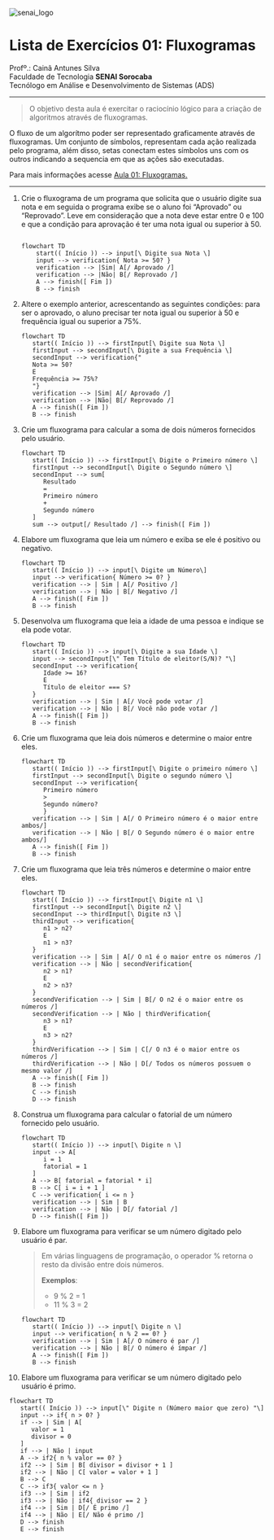 ![senai_logo](https://transparencia.sp.senai.br/Content/img/logo-senai.png)

# Lista de Exercícios 01: Fluxogramas

Profº.: Cainã Antunes Silva  
Faculdade de Tecnologia **SENAI Sorocaba**  
Tecnólogo em Análise e Desenvolvimento de Sistemas (ADS)
___


> O objetivo desta aula é exercitar o raciocínio lógico para a criação de algoritmos através de fluxogramas.  

O fluxo de um algorítmo poder ser representado graficamente através de fluxogramas. Um conjunto de símbolos, representam cada ação realizada pelo programa, além disso, setas conectam estes símbolos uns com os outros indicando a sequencia em que as ações são executadas.

Para mais informações acesse [Aula 01: Fluxogramas.](https://www.notion.so/cainaantunes/Aula-01-Fluxogramas-188bde521b3b80de90f7dbd9407af71e)

***

1. Crie o fluxograma de um programa que solicita que o usuário digite sua nota e em seguida o programa exibe se o aluno foi “Aprovado” ou “Reprovado”. Leve em consideração que a nota deve estar entre 0 e 100 e que a condição para aprovação é ter uma nota igual ou superior à 50.
   
    ```mermaid
   
    flowchart TD
        start(( Início )) --> input[\ Digite sua Nota \]
        input --> verification{ Nota >= 50? }
        verification --> |Sim| A[/ Aprovado /]
        verification --> |Não| B[/ Reprovado /]
        A --> finish([ Fim ])
        B --> finish
    ```
   
2. Altere o exemplo anterior, acrescentando as seguintes condições: para ser o aprovado, o aluno precisar ter nota igual ou superior à 50 e frequência igual ou superior a 75%.
   
   ```mermaid
   flowchart TD
      start(( Início )) --> firstInput[\ Digite sua Nota \]
      firstInput --> secondInput[\ Digite a sua Frequência \]
      secondInput --> verification{" 
      Nota >= 50? 
      E 
      Frequência >= 75%? 
      "}
      verification --> |Sim| A[/ Aprovado /]
      verification --> |Não| B[/ Reprovado /]
      A --> finish([ Fim ])
      B --> finish
   ```
   
3. Crie um fluxograma para calcular a soma de dois números fornecidos pelo usuário.
   
   ```mermaid
   flowchart TD
      start(( Início )) --> firstInput[\ Digite o Primeiro número \] 
      firstInput --> secondInput[\ Digite o Segundo número \] 
      secondInput --> sum[ 
         Resultado 
         = 
         Primeiro número
         + 
         Segundo número
      ]
      sum --> output[/ Resultado /] --> finish([ Fim ])
   ```
   
4. Elabore um fluxograma que leia um número e exiba se ele é positivo ou negativo.
   
   ```mermaid
   flowchart TD
      start(( Início )) --> input[\ Digite um Número\]
      input --> verification{ Número >= 0? }
      verification --> | Sim | A[/ Positivo /]
      verification --> | Não | B[/ Negativo /]
      A --> finish([ Fim ])
      B --> finish
   ```
   
5. Desenvolva um fluxograma que leia a idade de uma pessoa e indique se ela pode votar.
   
   ```mermaid
   flowchart TD
      start(( Início )) --> input[\ Digite a sua Idade \]
      input --> secondInput[\" Tem Título de eleitor(S/N)? "\]
      secondInput --> verification{ 
         Idade >= 16?
         E
         Título de eleitor === S? 
      }
      verification --> | Sim | A[/ Você pode votar /]
      verification --> | Não | B[/ Você não pode votar /]
      A --> finish([ Fim ])
      B --> finish
   ```
   
6. Crie um fluxograma que leia dois números e determine o maior entre eles.
   
   ```mermaid
   flowchart TD
      start(( Início )) --> firstInput[\ Digite o primeiro número \]
      firstInput --> secondInput[\ Digite o segundo número \]
      secondInput --> verification{ 
         Primeiro número 
         > 
         Segundo número? 
         }
      verification --> | Sim | A[/ O Primeiro número é o maior entre ambos/]
      verification --> | Não | B[/ O Segundo número é o maior entre ambos/]
      A --> finish([ Fim ])
      B --> finish
   ```
   
7. Crie um fluxograma que leia três números e determine o maior entre eles.
   
   ```mermaid
   flowchart TD
      start(( Início )) --> firstInput[\ Digite n1 \]
      firstInput --> secondInput[\ Digite n2 \]
      secondInput --> thirdInput[\ Digite n3 \] 
      thirdInput --> verification{ 
         n1 > n2? 
         E
         n1 > n3? 
      }
      verification --> | Sim | A[/ O n1 é o maior entre os números /]
      verification --> | Não | secondVerification{
         n2 > n1?
         E
         n2 > n3? 
      }
      secondVerification --> | Sim | B[/ O n2 é o maior entre os números /]
      secondVerification --> | Não | thirdVerification{ 
         n3 > n1?
         E
         n3 > n2?
      }
      thirdVerification --> | Sim | C[/ O n3 é o maior entre os números /]
      thirdVerification --> | Não | D[/ Todos os números possuem o mesmo valor /]
      A --> finish([ Fim ])
      B --> finish
      C --> finish
      D --> finish
   ```
   
8. Construa um fluxograma para calcular o fatorial de um número fornecido pelo usuário.
   
   ```mermaid
   flowchart TD
      start(( Início )) --> input[\ Digite n \]
      input --> A[ 
         i = 1 
         fatorial = 1 
      ]
      A --> B[ fatorial = fatorial * i]
      B --> C[ i = i + 1 ]
      C --> verification{ i <= n }
      verification --> | Sim | B
      verification --> | Não | D[/ fatorial /]
      D --> finish([ Fim ])
   ```
   
9. Elabore um fluxograma para verificar se um número digitado pelo usuário é par.
   
   > Em várias linguagens de programação, o operador % retorna o resto da divisão entre dois números.    
   > 
   >**Exemplos**:  
   > - 9 % 2 = 1  
   > - 11 % 3 = 2
   
   ```mermaid
   flowchart TD
      start(( Início )) --> input[\ Digite n \]
      input --> verification{ n % 2 == 0? }
      verification --> | Sim | A[/ O número é par /]
      verification --> | Não | B[/ O número é ímpar /]
      A --> finish([ Fim ])
      B --> finish
   ```
   
10. Elabore um fluxograma para verificar se um número digitado pelo usuário é primo.
   
   ```mermaid
   flowchart TD
      start(( Início )) --> input[\" Digite n (Número maior que zero) "\]
      input --> if{ n > 0? }
      if --> | Sim | A[
         valor = 1
         divisor = 0
      ]
      if --> | Não | input
      A --> if2{ n % valor == 0? }
      if2 --> | Sim | B[ divisor = divisor + 1 ]
      if2 --> | Não | C[ valor = valor + 1 ]
      B --> C
      C --> if3{ valor <= n }
      if3 --> | Sim | if2
      if3 --> | Não | if4{ divisor == 2 }
      if4 --> | Sim | D[/ É primo /]
      if4 --> | Não | E[/ Não é primo /]
      D --> finish
      E --> finish
   ```